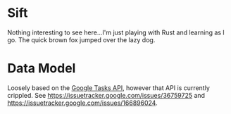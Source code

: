 # Sift

Nothing interesting to see here...I'm just playing with Rust and learning
as I go. The quick brown fox jumped over the lazy dog.

# Data Model

Loosely based on the [Google Tasks
API](https://developers.google.com/tasks/reference/rest), however that API
is currently crippled. See https://issuetracker.google.com/issues/36759725
and https://issuetracker.google.com/issues/166896024.
